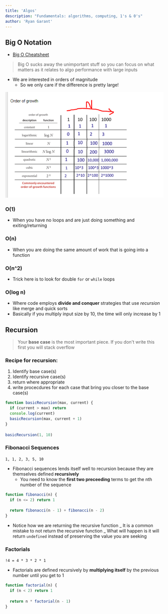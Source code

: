 ```yaml
---
title: 'Algos'
description: "Fundamentals: algorithms, computing, 1's & 0's"
author: 'Ryan Garant'
---
```


<article id="1">

## Big O Notation

- [Big O Cheatsheet](http://bigocheatsheet.com/)

> Big O sucks away the unimportant stuff so you can focus on what matters as it relates to algo performance with large inputs

- We are interested in orders of magnitude
  - So we only care if the difference is pretty large!

![Big O order of growth](images/bigo.png)

### O(1)

- When you have no loops and are just doing something and exiting/returning

### O(n)

- When you are doing the same amount of work that is going into a function

### O(n^2)

- Trick here is to look for double `for` or `while` loops

### O(log n)

- Where code employs **divide and conquer** strategies that use _recursion_ like merge and quick sorts
- Basically if you multiply input size by 10, the time will only increase by 1

</article>

<article id="2">

## Recursion

> Your **base case** is the most important piece. If you don't write this first you will stack overflow

### Recipe for recursion:

1.  Identify base case(s)
2.  Identify recursive case(s)
3.  return where appropriate
4.  write procecdures for each case that bring you closer to the base case(s)

```javascript
function basicRecursion(max, current) {
  if (current > max) return
  console.log(current)
  basicRecursion(max, current + 1)
}

basicRecursion(1, 10)
```

### Fibonacci Sequences

`1, 1, 2, 3, 5, 10`

- Fibonacci sequences lends itself well to recursion because they are themselves defined **recursively**
  - You need to know the **first two preceeding** terms to get the nth number of the sequence

```javascript
function fibonacci(n) {
  if (n <= 2) return 1

  return fibonacci(n - 1) + fibonacci(n - 2)
}
```

- Notice how we are returning the recursive function
  _ It is a common mistake to not return the recursive function
  _ What will happen is it will return `undefined` instead of preserving the value you are seeking

### Factorials

`!4 = 4 * 3 * 2 * 1`

- Factorials are defined recursively by **multiplying itself** by the previous number until you get to 1

```javascript
function factorial(n) {
  if (n < 2) return 1

  return n * factorial(n - 1)
}
```

</article>
